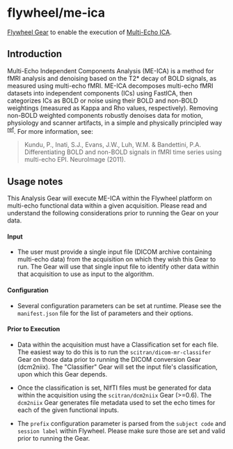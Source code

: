 # flywheel/me-ica
[Flywheel Gear](https://github.com/flywheel-io/gears/tree/master/spec) to enable the execution of [Multi-Echo ICA](https://me-ica.readthedocs.io/en/latest/).

## Introduction
Multi-Echo Independent Components Analysis (ME-ICA) is a method for fMRI analysis and denoising based on the T2* decay of BOLD signals, as measured using multi-echo fMRI. ME-ICA decomposes multi-echo fMRI datasets into independent components (ICs) using FastICA, then categorizes ICs as BOLD or noise using their BOLD and non-BOLD weightings (measured as Kappa and Rho values, respectively). Removing non-BOLD weighted components robustly denoises data for motion, physiology and scanner artifacts, in a simple and physically principled way <sup>[ref](https://github.com/ME-ICA/me-ica/blob/master/README.meica)</sup>. For more information, see:

  > Kundu, P., Inati, S.J., Evans, J.W., Luh, W.M. & Bandettini, P.A. Differentiating BOLD and non-BOLD signals in fMRI time series using multi-echo EPI. NeuroImage (2011).


## Usage notes
This Analysis Gear will execute ME-ICA within the Flywheel platform on multi-echo functional data within a given acquisition. Please read and understand the following considerations prior to running the Gear on your data.

#### Input
* The user must provide a single input file (DICOM archive containing multi-echo data) from the acquisition on which they wish this Gear to run. The Gear will use that single input file to identify other data within that acquisition to use as input to the algorithm.

#### Configuration
* Several configuration parameters can be set at runtime. Please see the `manifest.json` file for the list of parameters and their options.

#### Prior to Execution
* Data within the acquisition must have a Classification set for each file. The easiest way to do this is to run the `scitran/dicom-mr-classifer` Gear on those data prior to running the DICOM conversion Gear (dcm2niix). The "Classifier" Gear will set the input file's classification, upon which this Gear depends.

* Once the classification is set, NIfTI files must be generated for data within the acquisition using the `scitran/dcm2niix` Gear (>=0.6). The `dcm2niix` Gear generates file metadata used to set the echo times for each of the given functional inputs.

* The `prefix` configuration parameter is parsed from the `subject code` and  `session label` within Flywheel. Please make sure those are set and valid prior to running the Gear.
